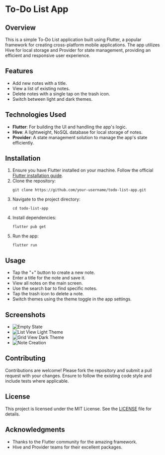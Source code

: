 # To-Do List App

## Overview
This is a simple To-Do List application built using Flutter, a popular framework for creating cross-platform mobile applications. The app utilizes Hive for local storage and Provider for state management, providing an efficient and responsive user experience.

## Features
- Add new notes with a title.
- View a list of existing notes.
- Delete notes with a single tap on the trash icon.
- Switch between light and dark themes.

## Technologies Used
- **Flutter**: For building the UI and handling the app's logic.
- **Hive**: A lightweight, NoSQL database for local storage of notes.
- **Provider**: A state management solution to manage the app's state efficiently.

## Installation
1. Ensure you have Flutter installed on your machine. Follow the official [Flutter installation guide](https://flutter.dev/docs/get-started/install).
2. Clone the repository:
   ```
   git clone https://github.com/your-username/todo-list-app.git
   ```
3. Navigate to the project directory:
   ```
   cd todo-list-app
   ```
4. Install dependencies:
   ```
   flutter pub get
   ```
5. Run the app:
   ```
   flutter run
   ```

## Usage
- Tap the "+" button to create a new note.
- Enter a title for the note and save it.
- View all notes on the main screen.
- Use the search bar to find specific notes.
- Tap the trash icon to delete a note.
- Switch themes using the theme toggle in the app settings.

## Screenshots
- ![Empty State](screenshots/empty_note.PNG)
- ![List View Light Theme](screenshots/light_mode.PNG)
- ![Grid View Dark Theme](screenshots/Notes_grid_View.PNG)
- ![Note Creation](screenshots/add_note_view.PNG)


## Contributing
Contributions are welcome! Please fork the repository and submit a pull request with your changes. Ensure to follow the existing code style and include tests where applicable.

## License
This project is licensed under the MIT License. See the [LICENSE](LICENSE) file for details.

## Acknowledgments
- Thanks to the Flutter community for the amazing framework.
- Hive and Provider teams for their excellent packages.
